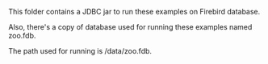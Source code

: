 This folder contains a JDBC jar to run these examples on Firebird database.

Also, there's a copy of database used for running these examples named zoo.fdb.

The path used for running is /data/zoo.fdb.